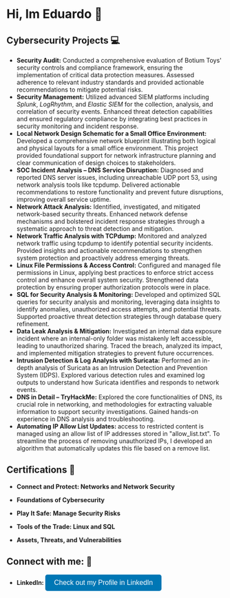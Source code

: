 <h1> Hi, Im Eduardo 👋</h1>

<h2>Cybersecurity Projects 💻</h2>
<ul>
  <li>
    <b>Security Audit:</b> Conducted a comprehensive evaluation of Botium Toys' security controls and compliance framework, ensuring the implementation of critical data protection measures. Assessed adherence to relevant industry standards and provided actionable recommendations to mitigate potential risks.
  </li>
  <li>
    <b>Security Management:</b> Utilized advanced SIEM platforms including <i>Splunk</i>, <i>LogRhythm</i>, and <i>Elastic SIEM</i> for the collection, analysis, and correlation of security events. Enhanced threat detection capabilities and ensured regulatory compliance by integrating best practices in security monitoring and incident response.
  </li>
  <li>
    <b>Local Network Design Schematic for a Small Office Environment:</b> Developed a comprehensive network blueprint illustrating both logical and physical layouts for a small office environment. This project provided foundational support for network infrastructure planning and clear communication of design choices to stakeholders.
  </li>
  <li>
    <b>SOC Incident Analysis – DNS Service Disruption:</b> Diagnosed and reported DNS server issues, including unreachable UDP port 53, using network analysis tools like tcpdump. Delivered actionable recommendations to restore functionality and prevent future disruptions, improving overall service uptime.
  </li>
  <li>
    <b>Network Attack Analysis:</b> Identified, investigated, and mitigated network-based security threats. Enhanced network defense mechanisms and bolstered incident response strategies through a systematic approach to threat detection and mitigation.
  </li>
  <li>
    <b>Network Traffic Analysis with TCPdump:</b> Monitored and analyzed network traffic using tcpdump to identify potential security incidents. Provided insights and actionable recommendations to strengthen system protection and proactively address emerging threats.
  </li>
  <li>
    <b>Linux File Permissions & Access Control:</b> Configured and managed file permissions in Linux, applying best practices to enforce strict access control and enhance overall system security. Strengthened data protection by ensuring proper authorization protocols were in place.
  </li>
  <li>
    <b>SQL for Security Analysis & Monitoring:</b> Developed and optimized SQL queries for security analysis and monitoring, leveraging data insights to identify anomalies, unauthorized access attempts, and potential threats. Supported proactive threat detection strategies through database query refinement.
  </li>
  <li>
    <b>Data Leak Analysis & Mitigation:</b> Investigated an internal data exposure incident where an internal-only folder was mistakenly left accessible, leading to unauthorized sharing. Traced the breach, analyzed its impact, and implemented mitigation strategies to prevent future occurrences.
  </li>
  <li>
    <b>Intrusion Detection & Log Analysis with Suricata:</b> Performed an in-depth analysis of Suricata as an Intrusion Detection and Prevention System (IDPS). Explored various detection rules and examined log outputs to understand how Suricata identifies and responds to network events.
  </li>
  <li>
    <b>DNS in Detail – TryHackMe:</b> Explored the core functionalities of DNS, its crucial role in networking, and methodologies for extracting valuable information to support security investigations. Gained hands-on experience in DNS analysis and troubleshooting.
  </li>
  <li>
    <b> Automating IP Allow List Updates: </b> access to restricted content is managed using an allow list of IP addresses stored in "allow_list.txt". To streamline the process of removing unauthorized IPs, I developed an algorithm that automatically updates this file based on a remove list.
  </li>
</ul>

<h2>Certifications 📄</h2>

<ul>
  <li>
    <b> Connect and Protect: Networks and Network Security </b>
  </li>
</ul>
<ul>
  <li>
    <b> Foundations of Cybersecurity </b>
  </li>
</ul>
<ul>
  <li>
    <b> Play It Safe: Manage Security Risks </b>
  </li>
</ul>
<ul>
  <li>
    <b> Tools of the Trade: Linux and SQL </b> 
  </li>
</ul>
<ul>
<li>
  <b> Assets, Threats, and Vulnerabilities </b>
</li>
</ul> 
<h2> Connect with me: 📲 </h2>

<ul>
  <li>
    <b>LinkedIn:</b>
    <a href="https://www.linkedin.com/in/ecobianiii" target="_blank">
      <button style="background-color: #0077B5; color: white; border: none; padding: 10px 20px; border-radius: 5px; font-size: 16px;">
        Check out my Profile in LinkedIn
      </button>
    </a>
  </li>
</ul>
